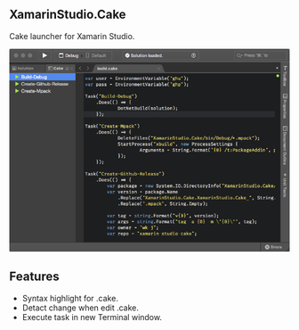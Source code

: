 ## XamarinStudio.Cake

Cake launcher for Xamarin Studio.

![](Screen/XamarinStudio.Cake.png)

## Features

- Syntax highlight for .cake.
- Detact change when edit .cake.
- Execute task in new Terminal window.

